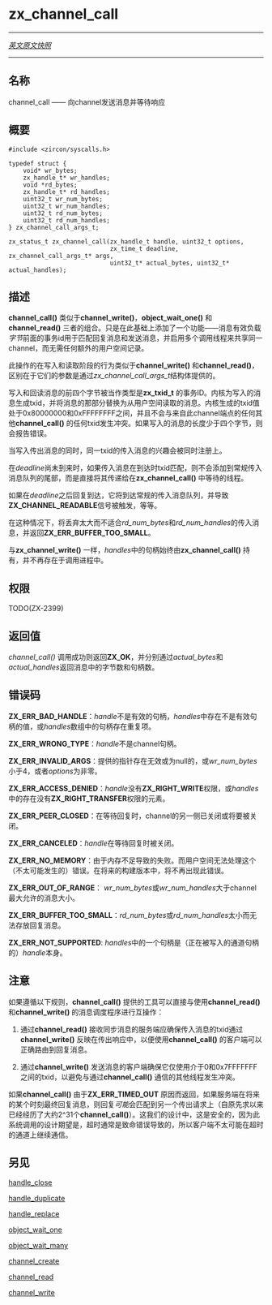 # zx_channel_call
---

[*英文原文快照*](https://github.com/fuchsia-mirror/zircon/blob/9b1d42b6f62ed4a4fe443eb03e020c74abcc8875/docs/syscalls/channel_call.md)

---
<!-- ## NAME -->
## 名称

<!-- channel_call - send a message to a channel and await a reply -->
channel_call —— 向channel发送消息并等待响应

<!-- ## SYNOPSIS -->
## 概要

```
#include <zircon/syscalls.h>

typedef struct {
    void* wr_bytes;
    zx_handle_t* wr_handles;
    void *rd_bytes;
    zx_handle_t* rd_handles;
    uint32_t wr_num_bytes;
    uint32_t wr_num_handles;
    uint32_t rd_num_bytes;
    uint32_t rd_num_handles;
} zx_channel_call_args_t;

zx_status_t zx_channel_call(zx_handle_t handle, uint32_t options,
                            zx_time_t deadline, zx_channel_call_args_t* args,
                            uint32_t* actual_bytes, uint32_t* actual_handles);
```

<!-- ## DESCRIPTION -->
## 描述

<!-- **channel_call**() is like a combined **channel_write**(), **object_wait_one**(),
and **channel_read**(), with the addition of a feature where a transaction id at
the front of the message payload *bytes* is used to match reply messages with send
messages, enabling multiple calling threads to share a channel without any additional
userspace bookkeeping. -->
**channel_call()** 类似于**channel_write()**，**object_wait_one()** 和**channel_read()** 三者的组合。只是在此基础上添加了一个功能——消息有效负载*字节*前面的事务id用于匹配回复消息和发送消息，并启用多个调用线程来共享同一channel，而无需任何额外的用户空间记录。

<!-- The write and read phases of this operation behave like **channel_write**() and
**channel_read**() with the difference that their parameters are provided via the
*zx_channel_call_args_t* structure. -->
此操作的在写入和读取阶段的行为类似于**channel_write()** 和**channel_read()**，区别在于它们的参数是通过*zx_channel_call_args_t*结构体提供的。

<!-- The first four bytes of the written and read back messages are treated as a
transaction ID of type **zx_txid_t**.  The kernel generates a txid for the
written message, replacing that part of the message as read from userspace.
The kernel generated txid will be between 0x80000000 and 0xFFFFFFFF, and will
not collide with any txid from any other **channel_call**() in progress against
this channel endpoint.  If the written message has a length of fewer than four
bytes, an error is reported. -->
写入和回读消息的前四个字节被当作类型是**zx_txid_t** 的事务ID。内核为写入的消息生成txid，并将消息的那部分替换为从用户空间读取的消息。内核生成的txid值处于0x80000000和0xFFFFFFFF之间，并且不会与来自此channel端点的任何其他**channel_call()** 的任何txid发生冲突。如果写入的消息的长度少于四个字节，则会报告错误。

<!-- When the outbound message is written, simultaneously an interest is registered
for inbound messages of the matching txid. -->
当写入传出消息的同时，同一txid的传入消息的兴趣会被同时注册上。

<!-- 
While *deadline* has not passed, if an inbound message arrives with a matching txid,
instead of being added to the tail of the general inbound message queue, it is delivered
directly to the thread waiting in **zx_channel_call**(). -->
在*deadline*尚未到来时，如果传入消息在到达时txid匹配，则不会添加到常规传入消息队列的尾部，而是直接将其传递给在**zx_channel_call()** 中等待的线程。

<!-- If such a reply arrives after *deadline* has passed, it will arrive in the general
inbound message queue, cause **ZX_CHANNEL_READABLE** to be signaled, etc. -->
如果在*deadline*之后回复到达，它将到达常规的传入消息队列，并导致**ZX_CHANNEL_READABLE**信号被触发，等等。

<!-- Inbound messages that are too large to fit in *rd_num_bytes* and *rd_num_handles*
are discarded and **ZX_ERR_BUFFER_TOO_SMALL** is returned in that case. -->
在这种情况下，将丢弃太大而不适合*rd_num_bytes*和*rd_num_handles*的传入消息，并返回**ZX_ERR_BUFFER_TOO_SMALL**。

<!-- As with **zx_channel_write**(), the handles in *handles* are always consumed by
**zx_channel_call**() and no longer exist in the calling process. -->
与**zx_channel_write()** 一样，*handles*中的句柄始终由**zx_channel_call()** 持有，并不再存在于调用进程中。

<!-- ## RIGHTS -->
## 权限

TODO(ZX-2399)

<!-- ## RETURN VALUE -->
## 返回值

<!-- **channel_call**() returns **ZX_OK** on success and the number of bytes and
count of handles in the reply message are returned via *actual_bytes* and
*actual_handles*, respectively. -->
*channel_call()* 调用成功则返回**ZX_OK**，并分别通过*actual_bytes*和*actual_handles*返回消息中的字节数和句柄数。

<!-- ## ERRORS -->
## 错误码

<!-- **ZX_ERR_BAD_HANDLE**  *handle* is not a valid handle, any element in
*handles* is not a valid handle, or there are duplicates among the handles
in the *handles* array. -->
**ZX_ERR_BAD_HANDLE**：*handle*不是有效的句柄，*handles*中存在不是有效句柄的值，或*handles*数组中的句柄存在重复项。

<!-- **ZX_ERR_WRONG_TYPE**  *handle* is not a channel handle. -->
**ZX_ERR_WRONG_TYPE**：*handle*不是channel句柄。

<!-- **ZX_ERR_INVALID_ARGS**  any of the provided pointers are invalid or null,
or *wr_num_bytes* is less than four, or *options* is nonzero. -->
**ZX_ERR_INVALID_ARGS**：提供的指针存在无效或为null的，或*wr_num_bytes*小于4，或者*options*为非零。

<!-- **ZX_ERR_ACCESS_DENIED**  *handle* does not have **ZX_RIGHT_WRITE** or
any element in *handles* does not have **ZX_RIGHT_TRANSFER**. -->
**ZX_ERR_ACCESS_DENIED**：*handle*没有**ZX_RIGHT_WRITE**权限，或*handles*中的存在没有**ZX_RIGHT_TRANSFER**权限的元素。

<!-- **ZX_ERR_PEER_CLOSED**  The other side of the channel was closed or became
closed while waiting for the reply. -->
**ZX_ERR_PEER_CLOSED**：在等待回复时，channel的另一侧已关闭或将要被关闭。

<!-- **ZX_ERR_CANCELED**  *handle* was closed while waiting for a reply. -->
**ZX_ERR_CANCELED**：*handle*在等待回复时被关闭。

<!-- **ZX_ERR_NO_MEMORY**  Failure due to lack of memory.
There is no good way for userspace to handle this (unlikely) error.
In a future build this error will no longer occur. -->
**ZX_ERR_NO_MEMORY**：由于内存不足导致的失败。而用户空间无法处理这个（不太可能发生的）错误。在将来的构建版本中，将不再出现此错误。

<!-- **ZX_ERR_OUT_OF_RANGE**  *wr_num_bytes* or *wr_num_handles* are larger than the
largest allowable size for channel messages. -->
**ZX_ERR_OUT_OF_RANGE**： *wr_num_bytes*或*wr_num_handles*大于channel最大允许的消息大小。

<!-- **ZX_ERR_BUFFER_TOO_SMALL**  *rd_num_bytes* or *rd_num_handles* are too small
to contain the reply message. -->
**ZX_ERR_BUFFER_TOO_SMALL**：*rd_num_bytes*或*rd_num_handles*太小而无法存放回复消息。
<!-- 
**ZX_ERR_NOT_SUPPORTED**  one of the handles in *handles* was *handle*
(the handle to the channel being written to). -->
**ZX_ERR_NOT_SUPPORTED**: *handles*中的一个句柄是（正在被写入的通道句柄的）*handle*本身。

<!-- ## NOTES -->
## 注意

<!-- The facilities provied by **channel_call**() can interoperate with message dispatchers
using **channel_read**() and **channel_write**() directly, provided the following rules
are observed: -->

如果遵循以下规则，**channel_call()** 提供的工具可以直接与使用**channel_read()** 和**channel_write()** 的消息调度程序进行互操作：

<!-- 1. A server receiving synchronous messages via **channel_read**() should ensure that the
txid of incoming messages is reflected back in outgoing responses via **channel_write**()
so that clients using **channel_call**() can correctly route the replies. -->
1. 通过**channel_read()** 接收同步消息的服务端应确保传入消息的txid通过**channel_write()** 反映在传出响应中，以便使用**channel_call()** 的客户端可以正确路由到回复消息。

<!-- 2. A client sending messages via **channel_write**() that will be replied to should ensure
that it uses txids between 0 and 0x7FFFFFFF only, to avoid colliding with other threads
communicating via **channel_call**(). -->
2. 通过**channel_write()** 发送消息的客户端确保它仅使用介于0和0x7FFFFFFF之间的txid，以避免与通过**channel_call()** 通信的其他线程发生冲突。

<!-- If a **channel_call**() returns due to **ZX_ERR_TIMED_OUT**, if the server eventually replies,
at some point in the future, the reply *could* match another outbound request (provided about
2^31 **channel_call**()s have happened since the original request.  This syscall is designed
around the expectation that timeouts are generally fatal and clients do not expect to continue
communications on a channel that is timing out. -->
如果**channel_call()** 由于**ZX_ERR_TIMED_OUT** 原因而返回，如果服务端在将来的某个时刻最终回复消息，则回复*可能*会匹配到另一个传出请求上（自原先求以来已经经历了大约2^31个**channel_call()**）。这我们的设计中，这是安全的，因为此系统调用的设计期望是，超时通常是致命错误导致的，所以客户端不太可能在超时的通道上继续通信。

<!-- ## SEE ALSO -->
## 另见

<!-- [handle_close](handle_close.md),
[handle_duplicate](handle_duplicate.md),
[handle_replace](handle_replace.md),
[object_wait_one](object_wait_one.md),
[object_wait_many](object_wait_many.md),
[channel_create](channel_create.md),
[channel_read](channel_read.md),
[channel_write](channel_write.md). -->

[handle_close](handle_close.md)

[handle_duplicate](handle_duplicate.md)

[handle_replace](handle_replace.md)

[object_wait_one](object_wait_one.md)

[object_wait_many](object_wait_many.md)

[channel_create](channel_create.md)

[channel_read](channel_read.md)
 
[channel_write](channel_write.md)